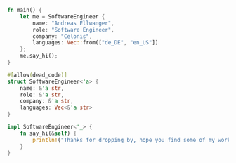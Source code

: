 ```rust
fn main() {
    let me = SoftwareEngineer {
        name: "Andreas Ellwanger",
        role: "Software Engineer",
        company: "Celonis",
        languages: Vec::from(["de_DE", "en_US"])
    };
    me.say_hi();
}

#[allow(dead_code)]
struct SoftwareEngineer<'a> {
    name: &'a str,
    role: &'a str,
    company: &'a str,
    languages: Vec<&'a str>
}

impl SoftwareEngineer<'_> {
    fn say_hi(&self) {
        println!("Thanks for dropping by, hope you find some of my work interesting. ~{}", self.name);
    }
}
```

<!--
### Hi there 👋
- 👨‍💻 &nbsp; I'm working at [Celonis](https://www.celonis.com/) (Process Mining) as Software Engineer
- 👨‍🎓 &nbsp; I'm pursuing a Masters' degree of Computer Sciences at [LMU Munich](https://www.uni-muenchen.de/), Germany
- 🌱 &nbsp; I’m currently deepening my knowledge in Java, Rust and Node.js
- 🚀 &nbsp; [Tech4Germany](https://tech.4germany.org/ueber-uns/) alumni (Engineering Fellow 2018)
- 😄 &nbsp; Pronouns: he/him


**ndrsllwngr/ndrsllwngr** is a ✨ _special_ ✨ repository because its `README.md` (this file) appears on your GitHub profile.

Here are some ideas to get you started:

- 🔭 I’m currently working on ...
- 🌱 I’m currently learning ...
- 👯 I’m looking to collaborate on ...
- 🤔 I’m looking for help with ...
- 💬 Ask me about ...
- 📫 How to reach me: ...
- 😄 Pronouns: ...
- ⚡ Fun fact: ...
- 📫 How to reach me: www.andreasellwanger.com
-->

